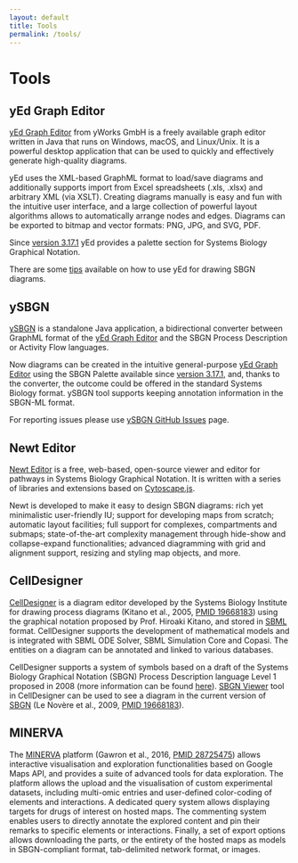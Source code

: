 ```yaml
---
layout: default
title: Tools
permalink: /tools/
---
```


# Tools

## yEd Graph Editor
        
[yEd Graph Editor](https://www.yworks.com/products/yed) from yWorks GmbH is a freely available graph editor written in Java that runs on Windows, macOS, and Linux/Unix. It is a powerful desktop application that can be used to quickly and effectively generate high-quality diagrams.  
        
yEd uses the XML-based GraphML format to load/save diagrams and additionally supports import from Excel spreadsheets (.xls, .xlsx) and arbitrary XML (via XSLT). Creating diagrams manually is easy and fun with the intuitive user interface, and a large collection of powerful layout algorithms allows to automatically arrange nodes and edges. Diagrams can be exported to bitmap and vector formats: PNG, JPG, and SVG, PDF.  
        
Since [version 3.17.1](https://www.yworks.com/products/yed/download#ReleaseNotes) yEd provides a palette section for Systems Biology Graphical Notation.  

There are some [tips](/help/) available on how to use yEd for drawing SBGN diagrams.  

## ySBGN

[ySBGN](https://github.com/sbgn/ySBGN) is a standalone Java application, a bidirectional converter between GraphML format of the [yEd Graph Editor](https://www.yworks.com/yed) and the SBGN Process Description or Activity Flow languages. 

Now diagrams can be created in the intuitive general-purpose [yEd Graph Editor](https://www.yworks.com/yed) using the SBGN Palette available since [version 3.17.1](https://www.yworks.com/products/yed/download#ReleaseNotes), and, thanks to the converter, the outcome could be offered in the standard Systems Biology format. ySBGN tool supports keeping annotation information in the SBGN-ML format.

For reporting issues please use [ySBGN GitHub Issues](https://github.com/sbgn/ySBGN/issues) page.
        
## Newt Editor

<a href="http://newteditor.org/" target="_blank">Newt Editor</a> is a free, web-based, open-source viewer and editor for pathways in Systems Biology Graphical Notation.  It is written with a series of libraries and extensions based on <a href="http://js.cytoscape.org/" target="_blank">Cytoscape.js</a>.  
        
Newt is developed to make it easy to design SBGN diagrams: rich yet minimalistic user-friendly IU; support for developing maps from scratch; automatic layout facilities; full support for complexes, compartments and submaps; state-of-the-art complexity management through hide-show and collapse-expand functionalities; advanced diagramming with grid and alignment support, resizing and styling map objects, and more.  

## CellDesigner

[CellDesigner](http://www.celldesigner.org) is a diagram editor developed by the Systems Biology Institute for drawing process diagrams (Kitano et al., 2005, [PMID 19668183](https://www.ncbi.nlm.nih.gov/pubmed/?term=19668183)) using the graphical notation proposed by Prof. Hiroaki Kitano, and stored in [SBML](http://sbml.org/) format. CellDesigner supports the development of mathematical models and is integrated with SBML ODE Solver, SBML Simulation Core and Copasi. The entities on a diagram can be annotated and linked to various databases.  
        
CellDesigner supports a system of symbols based on a draft of the Systems Biology Graphical Notation (SBGN) Process Description language Level 1 proposed in 2008 (more information can be found [here](http://www.celldesigner.org/features.html)). [SBGN Viewer](http://www.celldesigner.org/help/CDH_View_08.html) tool in CellDesigner can be used to see a diagram in the current version of [SBGN](http://sbgn.org/) (Le Novère et al., 2009, [PMID 19668183](https://www.ncbi.nlm.nih.gov/pubmed/?term=19668183)).  

## MINERVA

The [MINERVA](http://r3lab.uni.lu/web/minerva-website/) platform (Gawron et al., 2016, [PMID 28725475](https://www.ncbi.nlm.nih.gov/pubmed/28725475)) allows interactive visualisation and exploration functionalities based on Google Maps API, and provides a suite of advanced tools for data exploration. The platform allows the upload and the visualisation of custom experimental datasets, including multi-omic entries and user-defined color-coding of elements and interactions. A dedicated query system allows displaying targets for drugs of interest on hosted maps. The commenting system enables users to directly annotate the explored content and pin their remarks to specific elements or interactions. Finally, a set of export options allows downloading the parts, or the entirety of the hosted maps as models in SBGN-compliant format, tab-delimited network format, or images.  

